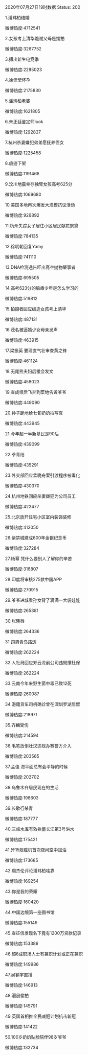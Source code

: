 2020年07月27日19时数据
Status: 200

1.潘玮柏结婚

微博热度:4712541

2.女孩考上清华跪谢父母是摆拍

微博热度:3267752

3.搏出新生电竞季

微博热度:2285023

4.徐佳莹怀孕

微博热度:2175830

5.潘玮柏老婆

微博热度:1621805

6.朱正廷鉴定师look

微博热度:1292837

7.杭州杀妻嫌犯弟弟愿抚养侄女

微博热度:1225458

8.痕迹下架

微博热度:1191468

9.汶川地震幸存独臂女孩高考625分

微博热度:1069680

10.美国多地再次爆发大规模抗议活动

微博热度:926892

11.杭州失踪女子居住小区居民献花祭奠

微博热度:784135

12.徐明朝回复Yamy

微博热度:741110

13.DNA检测通告吓出高空抛物肇事者

微博热度:695505

14.高考623分的脑瘫少年是怎么学习的

微博热度:519812

15.拍摄者回应编造女孩考上清华

微博热度:487131

16.茂名被逼婚少女母亲发声

微博热度:463915

17.梁振英 要理直气壮审查黄之锋

微博热度:461124

18.无尾熊夫妇后援会发文

微博热度:458023

19.查成绩后飞奔到菜地告诉爷爷

微博热度:449090

20.孙子跪地给七旬奶奶拍写真

微博热度:443945

21.今年超一半新基民是90后

微博热度:439099

22.爷青结

微博热度:435291

23.外交部回应孟晚舟案引渡程序被毒化

微博热度:430370

24.杭州地铁回应杀妻嫌犯为公司员工

微博热度:422477

25.北京放开住宅小区室内装饰装修

微博热度:412050

26.紫禁城建成600年金银纪念币

微博热度:327284

27.杨幂 凭什么要别人了解你的辛苦

微博热度:316807

28.印度将审核275款中国APP

微博热度:270915

29.爷爷进城看孙女背了满满一大袋娃娃

微博热度:265381

30.张晓唇

微博热度:264336

31.跑男青岛路透

微博热度:262224

32.人社局回应郑云龙前公司违规缴社保

微博热度:262224

33.云南今年来野生菌中毒已致12死

微博热度:260087

34.港籍货车司机确诊曾在深圳罗湖居留

微博热度:218971

35.齐麟受伤

微博热度:214594

36.毛笔放倒壮汉违规办赛警方介入

微博热度:203565

37.孟佳 海平面总有会平静的时候

微博热度:202702

38.乌鲁木齐居民现在的生活

微博热度:198603

39.长歌行杀青

微博热度:187777

40.三峡水库有效拦蓄长江第3号洪水

微博热度:175421

41.歼15舰载机首次夜间空中加油

微博热度:173685

42.周杰伦评论潘玮柏哇靠

微博热度:169254

43.你是我的荣耀

微博热度:160420

44.中国边境第一座图书馆

微博热度:155149

45.查征信发现名下竟有1200万贷款记录

微博热度:153389

46.超6成职场人士有兼职计划或正在兼职

微博热度:149986

47.吴镇宇直播

微博热度:146913

48.漫展偷拍

微博热度:145791

49.英国首相推全民减肥计划抗击新冠

微博热度:141422

50.100岁奶奶贴脸陪伴98岁爷爷

微博热度:132734

